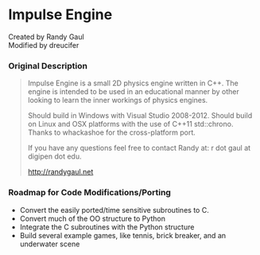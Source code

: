 Impulse Engine
=====================
Created by Randy Gaul  
Modified by dreucifer

### Original Description

> Impulse Engine is a small 2D physics engine written in C++. The engine is intended to be used in an educational manner by other looking to learn the inner workings of physics engines.
>
> Should build in Windows with Visual Studio 2008-2012. Should build on Linux and OSX platforms with the use of C++11 std::chrono. Thanks to whackashoe for the cross-platform port.
>
> If you have any questions feel free to contact Randy at: r dot gaul at digipen dot edu.
>
> http://randygaul.net

### Roadmap for Code Modifications/Porting
- Convert the easily ported/time sensitive subroutines to C.
- Convert much of the OO structure to Python
- Integrate the C subroutines with the Python structure
- Build several example games, like tennis, brick breaker, and an underwater scene
